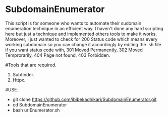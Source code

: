# SubdomainEnumerator
This script is for someone who wants to automate their sudomain enumeration technique in an efficient way. I haven't done any hard scripting here but just a technique and implemented others tools to make it works.
Moreover, i just wanted to check for 200 Status code which means every working subdomain so you can change it accordingly by editing the .sh file if you want status code with, 301 Moved Permanently, 302 Moved Temprorarily, 404 Page not found, 403 Forbidden.

#Tools that are required.

1. Subfinder.
2. Httpx.

#USE.

* git clone https://github.com/ibibekadhikari/SubdomainEnumerator.git
* cd SubdomainEnumerator
* bash urlEnumerator.sh
